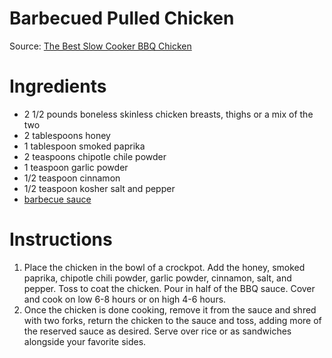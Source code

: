 # Barbecued Pulled Chicken

Source: [The Best Slow Cooker BBQ Chicken](https://www.halfbakedharvest.com/the-best-slow-cooker-bbq-chicken/)

# Ingredients
* 2 1/2 pounds boneless skinless chicken breasts, thighs or a mix of the two
* 2 tablespoons honey
* 1 tablespoon smoked paprika
* 2 teaspoons chipotle chile powder
* 1 teaspoon garlic powder
* 1/2 teaspoon cinnamon
* 1/2 teaspoon kosher salt and pepper
* [barbecue sauce](../../sauces%20and%20condiments/barbecue%20sauce.md)

# Instructions
1. Place the chicken in the bowl of a crockpot. Add the honey, smoked paprika, chipotle chili powder, garlic powder, cinnamon, salt, and pepper. Toss to coat the chicken. Pour in half of the BBQ sauce. Cover and cook on low 6-8 hours or on high 4-6 hours.
1. Once the chicken is done cooking, remove it from the sauce and shred with two forks, return the chicken to the sauce and toss, adding more of the reserved sauce as desired. Serve over rice or as sandwiches alongside your favorite sides.
